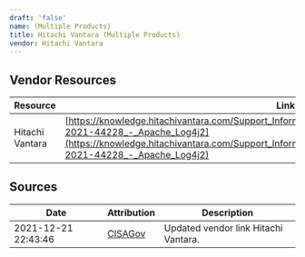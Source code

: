 ```yaml
---
draft: 'false'
name: (Multiple Products)
title: Hitachi Vantara (Multiple Products)
vendor: Hitachi Vantara
---
```


## Vendor Resources
| Resource | Link |
| --- | --- |
| Hitachi Vantara | [https://knowledge.hitachivantara.com/Support_Information/Hitachi_Vantara_Security_Advisories/CVE-2021-44228_-_Apache_Log4j2](https://knowledge.hitachivantara.com/Support_Information/Hitachi_Vantara_Security_Advisories/CVE-2021-44228_-_Apache_Log4j2) |



## Sources
| Date | Attribution | Description |
| --- | --- | --- |
| 2021-12-21 22:43:46 | [CISAGov](https://raw.githubusercontent.com/cisagov/log4j-affected-db/develop/README.md) | Updated vendor link Hitachi Vantara.  |
